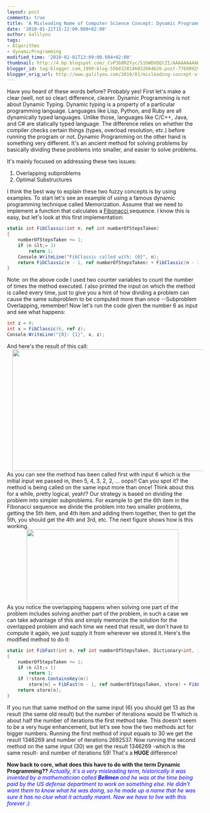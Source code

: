 ```yaml
---
layout: post
comments: true
title: 'A Misleading Name of Computer Science Concept: Dynamic Programming'
date: '2010-01-21T15:22:00.000+02:00'
author: Galilyou
tags:
- Algorithms
- dynamicProgramming
modified_time: '2010-02-01T13:09:00.084+02:00'
thumbnail: http://4.bp.blogspot.com/_CvP3b8RZYyc/S1hWDUQQtZI/AAAAAAAAAE8/NVWnG9ZMkXA/s72-c/output.png
blogger_id: tag:blogger.com,1999:blog-5568328146032664626.post-7769892905223391217
blogger_orig_url: http://www.galilyou.com/2010/01/misleading-concept-of-computer-science.html
---
```


Have you heard of these words before?
Probably yes!
First let's make a clear (well, not so clear) difference, clearer. Dynamic Programming is not about Dynamic Typing. Dynamic typing is a property of  a particular programming language. Languages like Lisp, Python, and Ruby are all dynamically typed languages. Unlike those, languages like C/C++, Java, and C# are statically typed language. The difference relies on whether the compiler checks certain things (types, overload resolution, etc.)  before running the program or not.
Dynamic Programming on the other hand is something very different. It's an ancient method for solving problems by basically dividing these problems into smaller, and easier to solve problems.

It's mainly focused on addressing these two issues:

<ol><li>Overlapping subproblems </li><li>Optimal Substructures</li></ol><div>I think the best way to explain these two fuzzy concepts is by using examples. To start let's see an example of using a famous dynamic programming technique called  Memorization. Assume that we need to implement a function that calculates a <a href="http://en.wikipedia.org/wiki/Fibonacci_number">Fibonacci </a>sequence. I know this is easy, but let's look at this first implementation:</div>

```csharp
static int FibClassic(int n, ref int numberOfStepsTaken)
{
    numberOfStepsTaken += 1;
    if (n &lt;= 1)
        return 1;
    Console.WriteLine("FibClassic called with: {0}", n);
    return FibClassic(n - 1, ref numberOfStepsTaken) + FibClassic(n - 2, ref numberOfStepsTaken);
}
```
Note: on the above code I used two counter variables to count the number of times the method executed. I also printed the input on which the method is called every time, just to give you a hint of how dividing a problem can cause the same subproblem to be computed more than once --Subproblem Overlapping, remember! Now let's run the code given the number 6 as input and see what happens: 

```csharp
int z = 0;
int x = FibClassic(6, ref z);
Console.WriteLine("{0}: {1}", x, z);
```
<div class="separator" style="clear: both; text-align: center;">
</div>And here's the result of this call:
<div class="separator" style="clear: both; text-align: center;"><a href="http://4.bp.blogspot.com/_CvP3b8RZYyc/S1hWDUQQtZI/AAAAAAAAAE8/NVWnG9ZMkXA/s1600-h/output.png" imageanchor="1" style="margin-left: 1em; margin-right: 1em;"><img border="0" height="320" src="http://4.bp.blogspot.com/_CvP3b8RZYyc/S1hWDUQQtZI/AAAAAAAAAE8/NVWnG9ZMkXA/s640/output.png" width="640" /></a></div>
As you can see the method has been called first with input 6 which is the initial input we passed in, then 5, 4, 3,  2, 2, ... oops!! Can you spot it? the method is being called on the same input more than once! Think about this for a while, pretty logical, yeah!? Our strategy is based on dividing the problem into simpler subproblems. For example to get the 6th item in the Fibonacci sequence we divide the problem into two smaller problems, getting the 5th item, and 4th item and adding them together, then to get the 5th, you should get the 4th and 3rd, etc. The next figure shows how is this working.

<div class="separator" style="clear: both; text-align: center;"><a href="http://3.bp.blogspot.com/_CvP3b8RZYyc/S1hV0VZHvcI/AAAAAAAAAE0/dbF7i0TzTYY/s1600-h/tree.png" imageanchor="1" style="margin-left: 1em; margin-right: 1em;"><img border="0" height="196" src="http://3.bp.blogspot.com/_CvP3b8RZYyc/S1hV0VZHvcI/AAAAAAAAAE0/dbF7i0TzTYY/s400/tree.png" width="400" /></a></div>
<div class="separator" style="clear: both; text-align: center;">
</div>As you notice the overlapping happens when solving one part of the problem includes solving another part of the problem, in such a case we can take advantage of this and simply memorize the solution for the overlapped problem and each time we need that result, we don't have to compute it again, we just supply it from wherever we stored it. Here's the modified method to do it: 


```csharp
static int FibFast(int n, ref int numberOfStepsTaken, Dictionary<int, int=""> store)</int,>
{
    numberOfStepsTaken += 1;
    if (n &lt;= 1)
        return 1;
    if (!store.ContainsKey(n))
        store[n] = FibFast(n - 1, ref numberOfStepsTaken, store) + FibFast(n - 2, ref numberOfStepsTaken, store);
    return store[n];
}
```
If you run that same method on the same input (6) you should get 13 as the result (the same old result) but the number of iterations would be 11 which is about half the number of iterations the first method take. This doesn't seem to be a very huge enhancement, but let's see how the two methods act for bigger numbers.  Running the first method of input equals to 30 we get the result  1346269 and number of iterations  2692537. Now running the second method on the same input (30) we get the result 1346269 -which is the same result- and number of iterations 59!  That's a <b>HUGE </b>difference!

<b>Now back to core, what does this have to do with the term Dynamic Programming??</b>
<i><b></b></i><i><span class="Apple-style-span" style="color: blue;">Actually, it's a very misleading term, historically it was invented by a mathematician called </span><b><span class="Apple-style-span" style="color: blue;">Bellmen </span></b><span class="Apple-style-span" style="color: blue;">and he was at the time being paid by the US defense department to work on something else. He didn't want them to know what he was doing, so he made up  a name that he was sure it has no clue what it actually meant. Now we have to live with this forever :)</span></i>